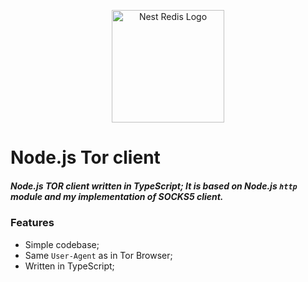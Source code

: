 <p align="center">
  <img src="https://user-images.githubusercontent.com/43048524/140661072-83e416ee-8a33-46c0-b455-1155a0bc4588.png" width="180" alt="Nest Redis Logo" />
</p>

# Node.js Tor client
##### Node.js TOR client written in TypeScript; It is based on Node.js `http` module and my implementation of SOCKS5 client.

### Features
- Simple codebase;
- Same `User-Agent` as in Tor Browser;
- Written in TypeScript;
